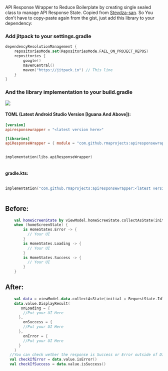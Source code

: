 API Response Wrapper to Reduce Boilerplate by creating single sealed class to manage API Response State.
Copied from [Stevdza-san](https://gist.github.com/stevdza-san/cca20eff9f2c4c7d783ffd0a0061b352). So You don't have to copy-paste again from the gist, just add this library to your dependency:

### Add jitpack to your settings.gradle
```Kotlin
dependencyResolutionManagement {
    repositoriesMode.set(RepositoriesMode.FAIL_ON_PROJECT_REPOS)
    repositories {
        google()
        mavenCentral()
        maven("https://jitpack.io") // This line
    }
}
```

### And the library implementation to your build.gradle
[![](https://jitpack.io/v/rmaprojects/apiresponsewrapper.svg)](https://jitpack.io/#rmaprojects/apiresponsewrapper)
#### TOML (Latest Android Studio Version [Iguana And Above]):
```toml
[version]
apiresponsewrapper = "<latest version here>"

[libraries]
apiResponseWrapper = { module = "com.github.rmaprojects:apiresponsewrapper", version.ref = "apiresponsewrapper" }

```
```Kotlin
‎ 
implementation(libs.apiResponseWrapper)
‎ 
```
#### gradle.kts:
```Kotlin
‎ 
implementation("com.github.rmaprojects:apiresponsewrapper:<latest version here>")
‎ 
```


## Before:
```Kotlin
    val homeScreenState by viewModel.homeScreeState.collectAsState(initial = HomeScreenState.Idle)
    when (homeScreenState) {
        is HomeStates.Error -> {
          // Your UI
        }
        is HomeStates.Loading -> {
          // Your UI
        }
        is HomeStates.Success -> {
          // Your UI
        }
    }
```
## After:
```Kotlin
    val data = viewModel.data.collectAsState(initial = RequestState.Idle)
    data.value.DisplayResult(
       onLoading = {
        //Put your UI Here
      },
        onSuccess = {
        //Put your UI Here
      },
        onError = {
        //Put your UI Here
      }
    )
  //You can check wether the response is Success or Error outside of DisplayResult scope:
  val checkIfError = data.value.isError()
  val checkIfSuccess = data.value.isSuccess()

```
